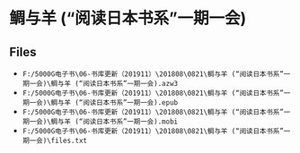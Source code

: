 # 鲷与羊 (“阅读日本书系”一期一会)

## Files

- `F:/5000G电子书\06-书库更新（201911）\201808\0821\鲷与羊 (“阅读日本书系”一期一会)\鲷与羊 (“阅读日本书系”一期一会).azw3`
- `F:/5000G电子书\06-书库更新（201911）\201808\0821\鲷与羊 (“阅读日本书系”一期一会)\鲷与羊 (“阅读日本书系”一期一会).epub`
- `F:/5000G电子书\06-书库更新（201911）\201808\0821\鲷与羊 (“阅读日本书系”一期一会)\鲷与羊 (“阅读日本书系”一期一会).mobi`
- `F:/5000G电子书\06-书库更新（201911）\201808\0821\鲷与羊 (“阅读日本书系”一期一会)\files.txt`
